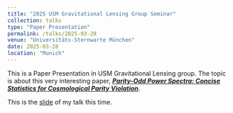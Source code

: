 ```yaml
---
title: "2025 USM Gravitational Lensing Group Seminar"
collection: talks
type: "Paper Presentation"
permalink: /talks/2025-03-28
venue: "Universitäts-Sternwarte München"
date: 2025-03-28
location: "Munich"
---
```


This is a Paper Presentation in USM Gravitational Lensing group. The topic is about this very interesting paper, [***Parity-Odd Power Spectra: Concise Statistics for Cosmological Parity Violation***](https://arxiv.org/abs/2406.15683).


This is the <a href="https://chen-sijin.github.io/Sijin-Chen.github.io/files/talk_slides/2025_USM_Seminar_POP.pdf" target="_blank">slide</a> of my talk this time. 


